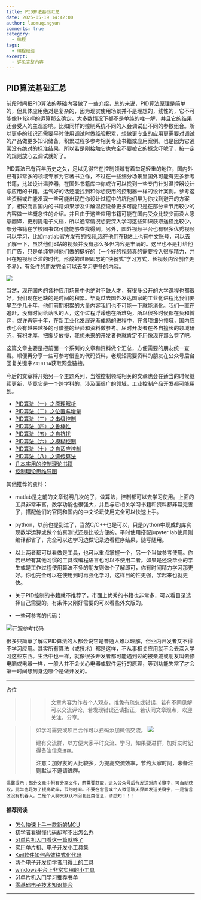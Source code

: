 ```yaml
---
title: PID算法基础汇总
date: 2025-05-19 14:42:00
author: luomuqingyun
comments: true
category:
  - 编程
tags:
  - 编程经验
excerpt:
  - 详见完整内容
---
```

## PID算法基础汇总

前段时间把PID算法的基础内容做了一些介绍，总的来说，PID算法原理是简单的，但具体应用绝对是复杂的，因为现实使用场景并不是理想的，线性的，它不可能像1+1这样的运算那么确定。大多数情况下都不是单纯的唯一解，并且它的结果还会受人的主观影响。比如同样的控制系统不同的人会调试出不同的参数组合。所以更多的知识还需要平时使用调试时做经验积累，想做更专业的应用更需要对调试的产品做更多知识储备，积累过程多参考相关专业书籍或应用案例。也是因为它通常没有绝对的标准结果，所以若是刚接触它也完全不要被它的概念吓唬了，按一定的规则放心去调试就好了。

PID算法已有百年历史之久，足以见得它在控制领域有着举足轻重的地位，国内外已有非常多的领域专家为它著书立作，不过在一些细分场景里国外可能有更多参考书籍，比如设计温控器，在国外书籍库中你或许可以找到一些专门针对温控器设计与应用的书籍，运气好的话还能找到和你想使用的控制器一样的设计案例。参考这些资料或许能发现一些可能出现在你设计过程中的坑他们早为你找到避开的方案了，相较而言国内的书籍如果涉及讲解温控设备更多可能只是在部分章节用较少的内容做一些概念性的介绍。并且由于这些应用书籍可能在国内受众比较少而没人愿意翻译，更别提电子文档，所以通常情况想要深入学习这些知识获取途径比较少，部分书籍在学校图书馆可能能够查找得到。另外，国外视频平台也有很多优秀视频可以学习，比如matlab官方发布的视频,现在他们在B站上也有中文账号，可以去了解一下，虽然他们B站的视频并没有那么多但内容是丰满的。这里也不是打给他们广告，只是单纯觉得他们做的挺好的（一个好的视频真的需要投入很多精力，并且在短视频泛滥的时代，形成的过眼即忘的“快餐式”学习方式，长视频内容创作更不易），有条件的朋友完全可以去学习更多的内容。

![](https://files.mdnice.com/user/38598/bb6a051d-c814-45dc-93c2-765a695315e8.png)

当然，现在国内的各种应用场景中也绝对不缺人才，有很多公开的大学课程也都很好，我们现在还缺的是时间的积累。毕竟过去国外发达国家的工业化进程比我们要早至少几十年，他们前期积累的大量内容我们也不可能一下就能消化。我们一直在追赶，没有时间给落队的人，这个过程浮躁也在所难免，所以很多时候都在负和博弈，或许再等十年，在新工业化发展逐渐成熟的进程中，在各项细分领域，国内应该也会有越来越多的可借鉴的经验和资料做参考。届时开发者在各自擅长的领域研究，有积才厚，把脚步放慢，我想未来的开发者也就肯定不用像现在那么卷了吧。

这篇文章主要是把前面一个系列的文章和资料做个汇总，方便需要的朋友统一查看。顺便再分享一些可参考借鉴的代码资料，老规矩需要资料的朋友在公众号后台回复关键字`231011A`获取网盘链接。

今后的文章将开始另一个主题系列，当然控制领域相关的文章也会在适当的时候继续更新，毕竟它是一个跨学科的，涉及面很广的领域，工业控制产品开发都可能用到。

- [PID算法（一）之原理解析](https://mp.weixin.qq.com/s?__biz=MzI1OTQ4MTg4Ng==&mid=2247486314&idx=1&sn=320c7d88c90604a8af80f472771246bb&chksm=ea79031bdd0e8a0d2b77c9450c39eb002805efb3c34bc44477feb56059b46f0dc71999cc8f73&token=2119834800&lang=zh_CN#rd)
- [PID算法（二）之位置与增量](https://mp.weixin.qq.com/s?__biz=MzI1OTQ4MTg4Ng==&mid=2247486361&idx=1&sn=632673e9fb92b49b3cfd8b52c6e483ea&chksm=ea7903e8dd0e8afeee8db64e97b44d5b7a72e1a1e775a70a70aa3a9e4ebee6d834257466ac04&token=2119834800&lang=zh_CN#rd)
- [PID算法（三）之串级控制](https://mp.weixin.qq.com/s?__biz=MzI1OTQ4MTg4Ng==&mid=2247486375&idx=1&sn=4c0d39a4f31b37fafef555235584e384&chksm=ea7903d6dd0e8ac0513d91640a9157466602dc7ebc3036aa97531b186b54b1edfeccaf6706d1&token=2119834800&lang=zh_CN#rd)
- [PID算法（四）之鲁棒性](https://mp.weixin.qq.com/s?__biz=MzI1OTQ4MTg4Ng==&mid=2247486383&idx=1&sn=a0bf54c7aa31041602b3f24ad418a3d3&chksm=ea7903dedd0e8ac81a79d9e491727a7298e11014fdba31b0b3e44e0739ef0ff7f965bfa02096&token=2119834800&lang=zh_CN#rd)
- [PID算法（五）之自抗扰](https://mp.weixin.qq.com/s?__biz=MzI1OTQ4MTg4Ng==&mid=2247486421&idx=1&sn=723513a1cebb3cf3310d8e2b6105930b&chksm=ea7903a4dd0e8ab24e1a98e20e6dd7365b01f473e3ffd80b1f63284dd8a66b484da34140ae74&token=2119834800&lang=zh_CN#rd)
- [PID算法（六）之模糊控制](https://mp.weixin.qq.com/s?__biz=MzI1OTQ4MTg4Ng==&mid=2247486434&idx=1&sn=db72c05c209b5696ca0990c7a7001ee9&chksm=ea790393dd0e8a85aca906b3aab95bab208df5b683440e3bdb232fe5aeb22c6567463110b426&token=2119834800&lang=zh_CN#rd)
- [PID算法（七）之自适应控制](https://mp.weixin.qq.com/s?__biz=MzI1OTQ4MTg4Ng==&mid=2247486451&idx=1&sn=2e20314ad6de5ae1836dcff428059036&chksm=ea790382dd0e8a94f943af6d1f9d9680ffa1dba3f9f5305b41eeac56cb279fb1655df080a18e&token=2119834800&lang=zh_CN&poc_token=HKVnJmWjkUt2yx4GZVc5AMOF9QXnAYQL5cF9pf31)
- [PID算法（八）之遗传算法](https://mp.weixin.qq.com/s?__biz=MzI1OTQ4MTg4Ng==&mid=2247486511&idx=1&sn=5c7582635b2490a698bc8467a4bc04b4&chksm=ea79045edd0e8d488e1d05be8df4dd873bba7e50212c21dad5b2080e156c7d61d3013f97b25a&token=2119834800&lang=zh_CN#rd)
- [几本实用的控制理论书籍](https://mp.weixin.qq.com/s?__biz=MzI1OTQ4MTg4Ng==&mid=2247486478&idx=1&sn=6bae6ef87e4bb5acd0e095f8adfbb6a7&chksm=ea79047fdd0e8d69c07d3e1fc13cc1ca1153905533827f4fd65905bf7e2d2d4bcc99b272006d&token=2119834800&lang=zh_CN#rd)
- [控制理论思维导图](https://mp.weixin.qq.com/s?__biz=MzI1OTQ4MTg4Ng==&mid=2247486407&idx=1&sn=f2c4d7cd4ae591e07f0d344a0203ab58&chksm=ea7903b6dd0e8aa0b24f8de306139c385beacc60f8bd0bfe1bf0236b865d458a31e2d11a237c&token=2119834800&lang=zh_CN#rd)

其他推荐的资料：

- matlab是之前的文章说明几次的了，做算法，控制都可以去学习使用。上面的工具非常丰富，数学功能也很强大，并且与它相关学习书籍和资料都非常完善了，搭配他们的官网和国内的中文论坛使用完全可以快速上手。
- python，以前也提到过了，当然C/C++也是可以，只是python中现成的库实现数学运算或做个仿真测试还是比较方便的。平时使用搭配jupyter lab使用则编译都省了，完全可以边学习边做记录边看程序结果，随写随用。

- 以上两者都可以看做是工具，也可以重点掌握一个，另一个当做参考使用。你若已经有其他习惯的工具或编程语言也可以不使用二者。如果是还没毕业的学生或是工作过程使用算法不多的朋友则做个了解即可，你有时间精力学习那更好。你也完全可以在使用到时再强化学习，这样目的性更强，学起来也就更快。

- 关于PID控制的书籍就不推荐了，市面上优秀的书籍也非常多，可以看目录选择自己需要的。有条件又刚好需要的可以看些外文版的。

- 一些可参考的代码：

![开源参考代码](https://files.mdnice.com/user/38598/e8eeca4b-5cec-4d9c-a4c9-07a821ab4953.png)

很多只简单了解过PID算法的人都会说它是普通人难以理解，但业内开发者又不得不学习应用。其实所有算法（或技术）都是这样，不从事相关应用就不会去深入学习这些东西。生活中也一样，就像很多开发者都可能遇到过的被亲戚或朋友叫去修电脑或电器一样，一般人并不会关心电器或软件运行的原理，等到功能失常了才会第一时间想到身边哪个是做开发的。

----

占位

>>>文章内容为作者个人观点，难免有疏忽或错误，若有不同见解可以交流评论，若发现错误还请指正，若认同文章观点，欢迎关注，分享。

>>如学习需要或项目合作可以扫码添加微信交流。
>>![](https://files.mdnice.com/user/38598/6fbcd253-edc6-4175-ba0c-44e24ad33b21.jpg)
>>
>>建有交流群，以方便大家平时交流、学习，如果要进群，加好友时记得备注信息`进群`。
>>
>>**注意：加好友的人比较多，为提高交流效率，节约大家时间，未备注则默认不邀请进群。**

`温馨提示：部分文章中附有分享文件，若需要获取，进入公众号后台发送对应关键字，可自动获取，此举也是为了提高效率，节约时间。不要在留言或个人微信聊天界面发送关键字，一是留言区没有机器人，二是个人聊天默认不回复此类信息，请悉知！！！`

#### 推荐阅读
- [怎么快速上手一款新的MCU](https://mp.weixin.qq.com/s?__biz=MzI1OTQ4MTg4Ng==&mid=2247485581&idx=1&sn=b36e6536717774f7931c7aa93d5b237a&chksm=ea7900fcdd0e89ea0db13737720edc996fcb3fdbab3e43b4a92316240ac66d4b5a8bf9a07e78&token=466212876&lang=zh_CN#rd)
- [初学者看得懂代码却写不出怎么办](https://mp.weixin.qq.com/s?__biz=MzI1OTQ4MTg4Ng==&mid=2247485862&idx=1&sn=830ede5ac467c8d396adfbea141f0526&chksm=ea7901d7dd0e88c1e8e5396305ab83c6fbd884cf356ad64c54463230364e865a1659f193dd1f&token=63320980&lang=zh_CN#rd)
- [51单片机入门看这一篇就够了](https://mp.weixin.qq.com/s?__biz=MzI1OTQ4MTg4Ng==&mid=2247485523&idx=1&sn=b7fcd1b86e2467d6f03b1a520c39bb06&chksm=ea790022dd0e893452c4994fa16d63111b16d9878c303712f695b58b7af360b7b18c1ed4b201&token=1711068967&lang=zh_CN#rd)
- [实用单片机、电子开发小工具集](https://mp.weixin.qq.com/s?__biz=MzI1OTQ4MTg4Ng==&mid=2247485606&idx=1&sn=2b433faa2e436fc762dc538c9cf3fe14&chksm=ea7900d7dd0e89c169f8948ff3d423016c8f51f1c914eb7b0d20cba8145b9ffa54815915d67b&token=1580674001&lang=zh_CN#rd)
- [Keil软件如何高效格式化代码](https://mp.weixin.qq.com/s?__biz=MzI1OTQ4MTg4Ng==&mid=2247485572&idx=1&sn=17cefa35d9d660083d419a7e9b6db6f7&chksm=ea7900f5dd0e89e35b65ba26354cc69ad24f686d8e18abd34e0932567a9345e8c9ed653eee6b&token=1711068967&lang=zh_CN#rd)
- [两个电子开发初学者用得上的工具](https://mp.weixin.qq.com/s?__biz=MzI1OTQ4MTg4Ng==&mid=2247485987&idx=1&sn=106e52add61999ae4bddd8b28c7ed2b1&chksm=ea790252dd0e8b44e36e26f20153b1bd73a0fff98ef3c50330358435a9dfac2d97e04a30d59e&token=63320980&lang=zh_CN#rd)
- [windows平台上非常实用的小工具](https://mp.weixin.qq.com/s?__biz=MzI1OTQ4MTg4Ng==&mid=2247485420&idx=2&sn=728ca4abbadf7caf51c392e7d7045cbe&chksm=ea790f9ddd0e868b9fa162c80db1876199845f387bbe851c8d38a4e8412329ae635916c13cfb&token=1711068967&lang=zh_CN#rd)
- [51单片机入门学习推荐书单](https://mp.weixin.qq.com/s?__biz=MzI1OTQ4MTg4Ng==&mid=2247485689&idx=3&sn=d4c0d26781f307ffd26defdc4022c928&chksm=ea790088dd0e899e2872692b9568309e779acfc515e82c28a853d4228de2e2b8f7ee7149913f&token=63320980&lang=zh_CN#rd)
- [零基础电子技术知识集合](https://mp.weixin.qq.com/s?__biz=MzI1OTQ4MTg4Ng==&mid=2247485689&idx=4&sn=211c2d0871a19c5e92cdf0c34f01d96b&chksm=ea790088dd0e899e3042a649a346bc98e94189d1fd18da2b954a7ddb781582dc2d0a82e07f4d&token=970763775&lang=zh_CN#rd)
----
